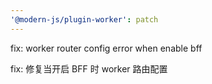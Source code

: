 ```yaml
---
'@modern-js/plugin-worker': patch
---
```


fix: worker router config error when enable bff

fix: 修复当开启 BFF 时 worker 路由配置

